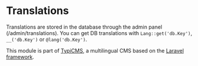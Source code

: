 # Translations

Translations are stored in the database through the admin panel (/admin/translations).
You can get DB translations with ``` Lang::get('db.Key') ```, ``` __('db.Key') ``` or ``` @lang('db.Key') ```.

This module is part of [TypiCMS](https://github.com/TypiCMS/Base), a multilingual CMS based on the [Laravel framework](https://github.com/laravel/framework).

